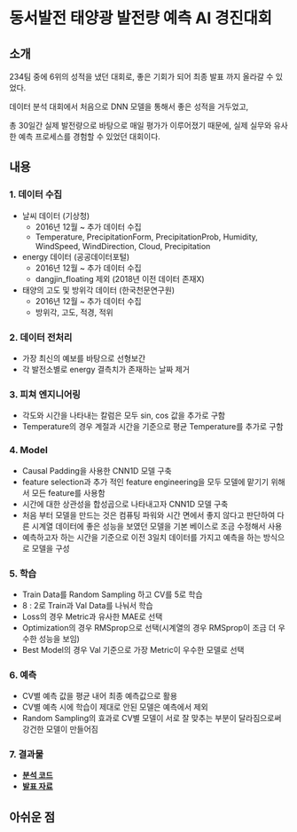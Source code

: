 # 동서발전 태양광 발전량 예측 AI 경진대회

## 소개
234팀 중에 6위의 성적을 냈던 대회로, 좋은 기회가 되어 최종 발표 까지 올라갈 수 있었다.

데이터 분석 대회에서 처음으로 DNN 모델을 통해서 좋은 성적을 거두었고,

총 30일간 실제 발전량으로 바탕으로 매일 평가가 이루어졌기 때문에, 실제 실무와 유사한 예측 프로세스를 경험할 수 있었던 대회이다.

## 내용

### 1. 데이터 수집

- 날씨 데이터 (기상청)
    - 2016년 12월 ~ 추가 데이터 수집
    - Temperature, PrecipitationForm, PrecipitationProb, Humidity, WindSpeed, WindDirection, Cloud, Precipitation
- energy 데이터 (공공데이터포털)
    - 2016년 12월 ~ 추가 데이터 수집
    - dangjin_floating 제외 (2018년 이전 데이터 존재X)
- 태양의 고도 및 방위각 데이터 (한국천문연구원)
    - 2016년 12월 ~ 추가 데이터 수집
    - 방위각, 고도, 적경, 적위

### 2. 데이터 전처리

- 가장 최신의 예보를 바탕으로 선형보간
- 각 발전소별로 energy 결측치가 존재하는 날짜 제거

### 3. 피쳐 엔지니어링

- 각도와 시간을 나타내는 칼럼은 모두 sin, cos 값을 추가로 구함
- Temperature의 경우 계절과 시간을 기준으로 평균 Temperature를 추가로 구함

### 4. Model

- Causal Padding을 사용한 CNN1D 모델 구축
- feature selection과 추가 적인 feature engineering을 모두 모델에 맡기기 위해서 모든 feature를 사용함
- 시간에 대한 상관성을 합성곱으로 나타내고자 CNN1D 모델 구축
- 처음 부터 모델을 만드는 것은 컴퓨팅 파워와 시간 면에서 좋지 않다고 판단하여 다른 시계열 데이터에 좋은 성능을 보였던 모델을 기본 베이스로 조금 수정해서 사용
- 예측하고자 하는 시간을 기준으로 이전 3일치 데이터를 가지고 예측을 하는 방식으로 모델을 구성

### 5. 학습

- Train Data를 Random Sampling 하고 CV를 5로 학습
- 8 : 2로 Train과 Val Data를 나눠서 학습
- Loss의 경우 Metric과 유사한 MAE로 선택
- Optimization의 경우 RMSprop으로 선택(시계열의 경우 RMSprop이 조금 더 우수한 성능을 보임)
- Best Model의 경우 Val 기준으로 가장 Metric이 우수한 모델로 선택

### 6. 예측

- CV별 예측 값을 평균 내어 최종 예측값으로 활용
- CV별 예측 시에 학습이 제대로 안된 모델은 예측에서 제외
- Random Sampling의 효과로 CV별 모델이 서로 잘 맞추는 부분이 달라짐으로써 강건한 모델이 만들어짐

### 7. 결과물
- [**분석 코드**](https://github.com/SeongBeomLEE/Project/tree/main/DACON_sunlight)
- [**발표 자료**](https://github.com/SeongBeomLEE/Project/blob/main/DACON_sunlight/%EB%8D%B0%EC%9D%B4%EC%BD%98_%EB%8F%99%EC%84%9C%EB%B0%9C%EC%A0%84_%ED%88%AC%EB%B9%85%EC%8A%A4%ED%8C%80_%EC%BD%94%EB%93%9C%EC%84%A4%EB%AA%85.pdf)

## 아쉬운 점